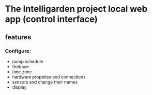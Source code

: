 # The Intelligarden project local web app (control interface)
## features
### Configure:
* pump schedule
* firebase
* time zone
* hardware propeties and connections
* sensors and change their names
* display

```
